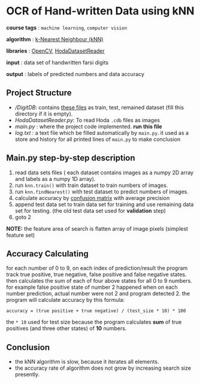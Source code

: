 OCR of Hand-written Data using kNN
====================
**course tags** : `machine learning`, `computer vision`

**algorithm** : [k-Nearest Neighbour (kNN)](https://opencv-python-tutroals.readthedocs.io/en/latest/py_tutorials/py_ml/py_knn/py_knn_understanding/py_knn_understanding.html#knn-understanding)

**libraries** : [OpenCV](https://docs.opencv.org/3.4/d5/d26/tutorial_py_knn_understanding.html), [HodaDatasetReader](https://github.com/amir-saniyan/HodaDatasetReader)

**input** : data set of handwritten farsi digits

**output** : labels of predicted numbers and data accuracy

Project Structure
--------------------
* _/DigitDB_: contains [these files](https://github.com/amir-saniyan/HodaDatasetReader/tree/master/DigitDB) as train, test, remained dataset (fill this directory if it is empty).
* _HodaDatasetReader.py_: To read Hoda `.cdb` files as images
* _main.py_ : where the project code implemented. **run this file**
* _log.txt_ : a text file which be filled automatically by `main.py`. it used as a store and history for all printed lines of `main.py` to make conclusion

Main.py step-by-step description
--------------------
1. read data sets files ( each dataset contains images as a numpy 2D array and labels as a numpy 1D array).
2. run `knn.train()` with train dataset to train numbers of images.
3. run `knn.findNearest()` with test dataset to predict numbers of images.
4. calculate accuracy by [confusion matrix](https://www.dataschool.io/simple-guide-to-confusion-matrix-terminology/) with average precision
5. append test data set to train data set for training and use remaining data set for testing. (the old test data set used for **validation** step)
6. goto 2

**NOTE:** the feature area of search is flatten array of image pixels (simplest feature set)

Accuracy Calculating
--------------------
for each number of 0 to 9, on each index of prediction/result the program track true positive, true negative, false positive and false negative states.
then calculates the sum of each of four above states for all 0 to 9 numbers.
for example false positive state of number 2 happened when on each number prediction, actual number were not 2 and program detected 2.
the program will calculate accuracy by this formula:

`accuracy = (true positive + true negative) / (test_size * 10) * 100`

the `* 10` used for test size because the program calculates **sum** of true positives (and three other states) of **10** numbers.

Conclusion
-------------------
* the kNN algorithm is slow, because it iterates all elements.
* the accuracy rate of algorithm does not grow by increasing search size presently.